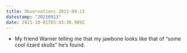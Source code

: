 ```yaml
---
title: Observations 2021-09-13
datestamp: "20210913"
date: 2021-10-01T03:43:36.909Z
---
```

- My friend Warner telling me that my jawbone looks like that of “some cool lizard skulls” he’s found.